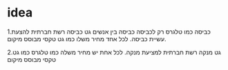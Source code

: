 # idea

1.כביסה כמו טלגרס רק לכביסה
כביסה בין אנשים
גט כביסה
רשת חברתית להצעת עשיית כביסה.
לכל אחד מחיר משלו
כמו גט טקסי מבוסס מיקום.

2.גט מנקה
רשת חברתית למציעת מנקה.
לכל אחת יש מחיר משלה
כמו טלגרס
כמו גט טקסי מבוסס מיקום

